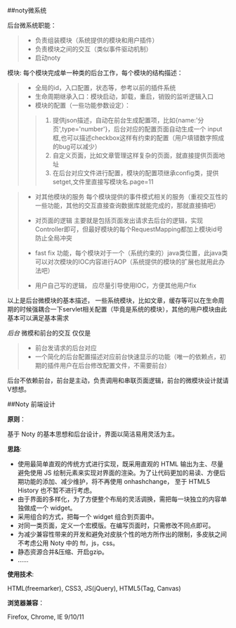 ##noty微系统

后台微系统职能：  
>- 负责组装模块（系统提供的模块和用户插件）
>- 负责模块之间的交互（类似事件驱动机制）
>- 启动noty

模块: 每个模块完成单一种类的后台工作，每个模块的结构描述：

> - 全局的id，入口配置，状态等，参考以前的插件系统
> - 生命周期继承入口：模块启动，卸载，重启，销毁的监听逻辑入口 
> - 模块的配置（一些功能参数设定）： 
>> 1. 提供json描述，自动在前台生成配置项，比如{name:'分页',type='number'}，后台对应的配置页面自动生成一个 input框,也可以描述checkbox这样有约束的配置（用户填错数字照成的bug可以减少）
>> 2. 自定义页面，比如文章管理这样复杂的页面，就直接提供页面地址
>> 3. 在后台对应文件进行配置，模块的配置项继承config类，提供setget,文件里直接写模块名.page=11

> - 对其他模块的服务
>  每个模块提供的事件模式相关的服务（重视交互性的一些功能，其他的交互直接查询数据库就能完成的，那就直接搞吧） 
>
> - 对页面的逻辑
> 主要就是包括页面发出请求去后台的逻辑，实现Controller即可，但最好模块的每个RequestMapping都加上模块id号 防止全局冲突
> - fast fix 功能，每个模块对于一个（系统约束的）java类位置，此java类可以对次模块的IOC内容进行AOP（系统提供的模块的扩展也就用此办法吧）
> - 用户自己写的逻辑， 应尽量引导使用IOC，方便其他用户fix


以上是后台微模块的基本描述， 一些系统模块，比如文章，缓存等可以在生命周期的时候强耦合一下servlet相关配置（毕竟是系统的模块），其他的用户模块由此基本可以满足基本需求


*后台* 微模和前台的交互 仅仅是
> - 前台发请求的后台对应
> - 一个简化的后台配置描述对应前台快速显示的功能（唯一的依赖点，初期的插件用户在后台修改配置文件，不需要前台）

后台不依赖前台，前台是主动，负责调用和串联页面逻辑，前台的微模块设计就请V想想。

##Noty 前端设计

**原则**：

基于 Noty 的基本思想和后台设计，界面以简洁易用灵活为主。

**思路**:

* 使用最简单直观的传统方式进行实现，既采用直观的 HTML 输出为主、尽量避免使用 JS 绘制元素来实现对界面的渲染。为了让代码更加的易读、方便后期功能的添加、减少维护，将不再使用 onhashchange， 至于 HTML5 History 也不暂不进行考虑。
* 由于界面的多样化，为了方便整个布局的灵活调换，需把每一块独立的内容单独做成一个 widget。
* 采用组合的方式，把每一个 widget 组合到页面中。
* 对同一类页面，定义一个宏模版。在编写页面时，只需修改不同点即可。
* 为减少兼容性带来的开发和避免对皮肤个性的地方所作出的限制，多皮肤之间不考虑公用 Noty 中的 ftl，js，css。
* 静态资源合并&压缩、开启gzip。
* ......


**使用技术**:

HTML(freemarker), CSS3,  JS(jQuery), HTML5(Tag, Canvas)

**浏览器兼容**：

Firefox, Chrome, IE 9/10/11









            
            
